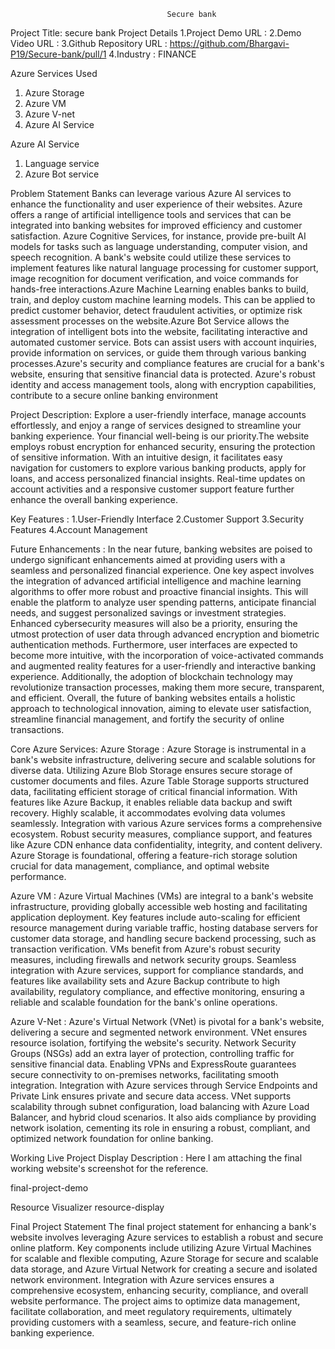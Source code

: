
                                       Secure bank

Project Title: secure bank
Project Details
1.Project Demo URL : 
2.Demo Video URL : 
3.Github Repository URL : https://github.com/Bhargavi-P19/Secure-bank/pull/1
4.Industry : FINANCE

Azure Services Used
1. Azure Storage
2. Azure VM 
3. Azure V-net
4. Azure AI Service

Azure AI Service
1.	Language service
2.	Azure Bot service

Problem Statement
Banks can leverage various Azure AI services to enhance the functionality and user experience of their websites. Azure offers a range of artificial intelligence tools and services that can be integrated into banking websites for improved efficiency and customer satisfaction. Azure Cognitive Services, for instance, provide pre-built AI models for tasks such as language understanding, computer vision, and speech recognition. A bank's website could utilize these services to implement features like natural language processing for customer support, image recognition for document verification, and voice commands for hands-free interactions.Azure Machine Learning enables banks to build, train, and deploy custom machine learning models. This can be applied to predict customer behavior, detect fraudulent activities, or optimize risk assessment processes on the website.Azure Bot Service allows the integration of intelligent bots into the website, facilitating interactive and automated customer service. Bots can assist users with account inquiries, provide information on services, or guide them through various banking processes.Azure's security and compliance features are crucial for a bank's website, ensuring that sensitive financial data is protected. Azure's robust identity and access management tools, along with encryption capabilities, contribute to a secure online banking environment

Project Description:
Explore a user-friendly interface, manage accounts effortlessly, and enjoy a range of services designed to streamline your banking experience. Your financial well-being is our priority.The website employs robust encryption for enhanced security, ensuring the protection of sensitive information. With an intuitive design, it facilitates easy navigation for customers to explore various banking products, apply for loans, and access personalized financial insights. Real-time updates on account activities and a responsive customer support feature further enhance the overall banking experience.

Key Features :
1.User-Friendly Interface
2.Customer Support
3.Security Features
4.Account Management


Future Enhancements :
In the near future, banking websites are poised to undergo significant enhancements aimed at providing users with a seamless and personalized financial experience. One key aspect involves the integration of advanced artificial intelligence and machine learning algorithms to offer more robust and proactive financial insights. This will enable the platform to analyze user spending patterns, anticipate financial needs, and suggest personalized savings or investment strategies. Enhanced cybersecurity measures will also be a priority, ensuring the utmost protection of user data through advanced encryption and biometric authentication methods. Furthermore, user interfaces are expected to become more intuitive, with the incorporation of voice-activated commands and augmented reality features for a user-friendly and interactive banking experience. Additionally, the adoption of blockchain technology may revolutionize transaction processes, making them more secure, transparent, and efficient. Overall, the future of banking websites entails a holistic approach to technological innovation, aiming to elevate user satisfaction, streamline financial management, and fortify the security of online transactions.


Core Azure Services:
Azure Storage :
Azure Storage is instrumental in a bank's website infrastructure, delivering secure and scalable solutions for diverse data. Utilizing Azure Blob Storage ensures secure storage of customer documents and files. Azure Table Storage supports structured data, facilitating efficient storage of critical financial information. With features like Azure Backup, it enables reliable data backup and swift recovery. Highly scalable, it accommodates evolving data volumes seamlessly. Integration with various Azure services forms a comprehensive ecosystem. Robust security measures, compliance support, and features like Azure CDN enhance data confidentiality, integrity, and content delivery. Azure Storage is foundational, offering a feature-rich storage solution crucial for data management, compliance, and optimal website performance.

 

Azure VM :
Azure Virtual Machines (VMs) are integral to a bank's website infrastructure, providing globally accessible web hosting and facilitating application deployment. Key features include auto-scaling for efficient resource management during variable traffic, hosting database servers for customer data storage, and handling secure backend processing, such as transaction verification. VMs benefit from Azure's robust security measures, including firewalls and network security groups. Seamless integration with Azure services, support for compliance standards, and features like availability sets and Azure Backup contribute to high availability, regulatory compliance, and effective monitoring, ensuring a reliable and scalable foundation for the bank's online operations.


Azure V-Net :
Azure's Virtual Network (VNet) is pivotal for a bank's website, delivering a secure and segmented network environment. VNet ensures resource isolation, fortifying the website's security. Network Security Groups (NSGs) add an extra layer of protection, controlling traffic for sensitive financial data. Enabling VPNs and ExpressRoute guarantees secure connectivity to on-premises networks, facilitating smooth integration. Integration with Azure services through Service Endpoints and Private Link ensures private and secure data access. VNet supports scalability through subnet configuration, load balancing with Azure Load Balancer, and hybrid cloud scenarios. It also aids compliance by providing network isolation, cementing its role in ensuring a robust, compliant, and optimized network foundation for online banking.
 




Working Live Project Display
Description :
Here I am attaching the final working website's screenshot for the reference.
 

final-project-demo

Resource Visualizer
resource-display

Final Project Statement
The final project statement for enhancing a bank's website involves leveraging Azure services to establish a robust and secure online platform. Key components include utilizing Azure Virtual Machines for scalable and flexible computing, Azure Storage for secure and scalable data storage, and Azure Virtual Network for creating a secure and isolated network environment. Integration with Azure services ensures a comprehensive ecosystem, enhancing security, compliance, and overall website performance. The project aims to optimize data management, facilitate collaboration, and meet regulatory requirements, ultimately providing customers with a seamless, secure, and feature-rich online banking experience.
